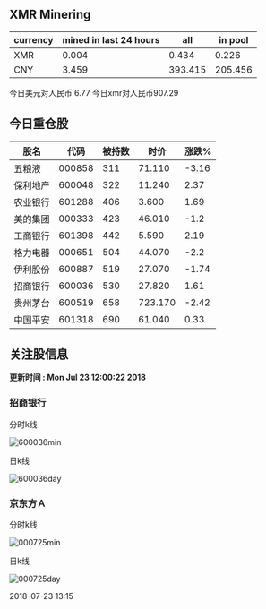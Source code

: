 ## XMR Minering

|currency|mined in last 24 hours|all|in pool|
|---|---|---|---|
|XMR|0.004|0.434|0.226|
|CNY|3.459|393.415|205.456|

今日美元对人民币 6.77	今日xmr对人民币907.29


## 今日重仓股 

|股名|代码|被持数|时价|涨跌%|
|---|---|---|---|---|
|五粮液|000858|311|71.110|-3.16|
|保利地产|600048|322|11.240|2.37|
|农业银行|601288|406|3.600|1.69|
|美的集团|000333|423|46.010|-1.2|
|工商银行|601398|442|5.590|2.19|
|格力电器|000651|504|44.070|-2.2|
|伊利股份|600887|519|27.070|-1.74|
|招商银行|600036|530|27.820|1.61|
|贵州茅台|600519|658|723.170|-2.42|
|中国平安|601318|690|61.040|0.33|

## 关注股信息
**更新时间 : Mon Jul 23 12:00:22 2018**
### 招商银行 
分时k线

![600036min](http://image.sinajs.cn/newchart/min/n/sh600036.gif)

日k线

![600036day](http://image.sinajs.cn/newchart/daily/n/sh600036.gif)

### 京东方Ａ 
分时k线

![000725min](http://image.sinajs.cn/newchart/min/n/sz000725.gif)

日k线

![000725day](http://image.sinajs.cn/newchart/daily/n/sz000725.gif)

2018-07-23 13:15